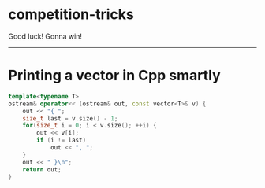 # competition-tricks

Good luck! Gonna win!

---
# Printing a vector in Cpp smartly
```cpp
template<typename T>
ostream& operator<< (ostream& out, const vector<T>& v) {
    out << "{ ";
    size_t last = v.size() - 1;
    for(size_t i = 0; i < v.size(); ++i) {
        out << v[i];
        if (i != last) 
            out << ", ";
    }
    out << " }\n";
    return out;
}
```
